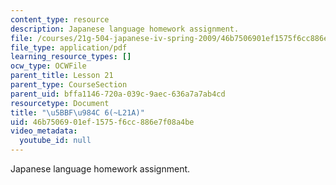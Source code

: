 ```yaml
---
content_type: resource
description: Japanese language homework assignment.
file: /courses/21g-504-japanese-iv-spring-2009/46b7506901ef1575f6cc886e7f08a4be_MIT21G_504S09_hw21.pdf
file_type: application/pdf
learning_resource_types: []
ocw_type: OCWFile
parent_title: Lesson 21
parent_type: CourseSection
parent_uid: bffa1146-720a-039c-9aec-636a7a7ab4cd
resourcetype: Document
title: "\u5BBF\u984C 6(~L21A)"
uid: 46b75069-01ef-1575-f6cc-886e7f08a4be
video_metadata:
  youtube_id: null
---
```

Japanese language homework assignment.


